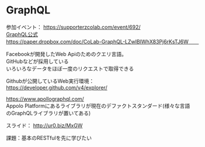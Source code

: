 # GraphQL  
参加イベント： https://supporterzcolab.com/event/692/  
[GraphQL公式](https://graphql.org/learn/)  
https://paper.dropbox.com/doc/CoLab-GraphQL-LZwIBIWhX83Pj6rKsTJ6W　　

Facebookが開発したWeb Apiのためのクエリ言語。  
GitHubなどが採用している  
いろいろなデータをほぼ一度のリクエストで取得できる

Githubが公開しているWeb実行環境：https://developer.github.com/v4/explorer/
  
https://www.apollographql.com/  
Appolo Platformにあるライブラリが現在のデファクトスタンダード(様々な言語のGraphQLライブラリが置いてある)  

スライド：
http://ur0.biz/MxGW

課題：基本のRESTfulを先に学びたい
